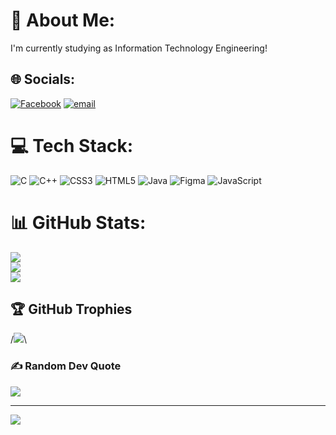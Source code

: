 # 💫 About Me:
I'm currently studying as Information Technology Engineering! 


## 🌐 Socials:
[![Facebook](https://img.shields.io/badge/Facebook-%231877F2.svg?logo=Facebook&logoColor=white)](https://facebook.com/ngen.chanheng) [![email](https://img.shields.io/badge/Email-D14836?logo=gmail&logoColor=white)](mailto:ngenchanhengw@gmail.com) 

# 💻 Tech Stack:
![C](https://img.shields.io/badge/c-%2300599C.svg?style=for-the-badge&logo=c&logoColor=white) ![C++](https://img.shields.io/badge/c++-%2300599C.svg?style=for-the-badge&logo=c%2B%2B&logoColor=white) ![CSS3](https://img.shields.io/badge/css3-%231572B6.svg?style=for-the-badge&logo=css3&logoColor=white) ![HTML5](https://img.shields.io/badge/html5-%23E34F26.svg?style=for-the-badge&logo=html5&logoColor=white) ![Java](https://img.shields.io/badge/java-%23ED8B00.svg?style=for-the-badge&logo=openjdk&logoColor=white) ![Figma](https://img.shields.io/badge/figma-%23F24E1E.svg?style=for-the-badge&logo=figma&logoColor=white) ![JavaScript](https://img.shields.io/badge/javascript-%23323330.svg?style=for-the-badge&logo=javascript&logoColor=%23F7DF1E)
# 📊 GitHub Stats:
![](https://github-readme-stats.vercel.app/api?username=Chanheng-Ngen&theme=dark&hide_border=false&include_all_commits=false&count_private=false)<br/>
![](https://nirzak-streak-stats.vercel.app/?user=Chanheng-Ngen&theme=dark&hide_border=false)<br/>
![](https://github-readme-stats.vercel.app/api/top-langs/?username=Chanheng-Ngen&theme=dark&hide_border=false&include_all_commits=false&count_private=false&layout=compact)

## 🏆 GitHub Trophies
/*![](https://github-profile-trophy.vercel.app/?username=Chanheng-Ngen&theme=radical&no-frame=false&no-bg=true&margin-w=4)*\

### ✍️ Random Dev Quote
![](https://quotes-github-readme.vercel.app/api?type=horizontal&theme=radical)

---
[![](https://visitcount.itsvg.in/api?id=Chanheng-Ngen&icon=0&color=0)](https://visitcount.itsvg.in)

<!-- Proudly created with GPRM ( https://gprm.itsvg.in ) -->
